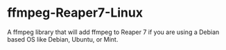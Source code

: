 # ffmpeg-Reaper7-Linux
A ffmpeg library that will add ffmpeg to Reaper 7 if you are using a Debian based OS like Debian, Ubuntu, or Mint.
